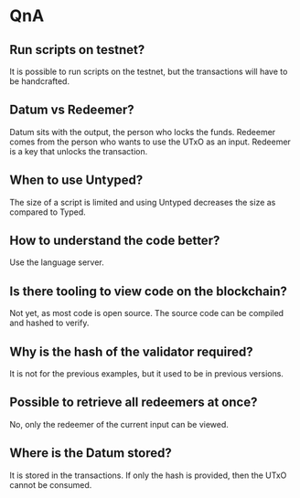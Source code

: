 # QnA

## Run scripts on testnet?

It is possible to run scripts on the testnet, but the transactions will have to be handcrafted.

## Datum vs Redeemer?

Datum sits with the output, the person who locks the funds. Redeemer comes from the person who wants to use the UTxO as an input. Redeemer is a key that unlocks the transaction.

## When to use Untyped?

The size of a script is limited and using Untyped decreases the size as compared to Typed.

## How to understand the code better?

Use the language server.

## Is there tooling to view code on the blockchain?

Not yet, as most code is open source. The source code can be compiled and hashed to verify.

## Why is the hash of the validator required?

It is not for the previous examples, but it used to be in previous versions.

## Possible to retrieve all redeemers at once?

No, only the redeemer of the current input can be viewed.

## Where is the Datum stored?

It is stored in the transactions. If only the hash is provided, then the UTxO cannot be consumed.
